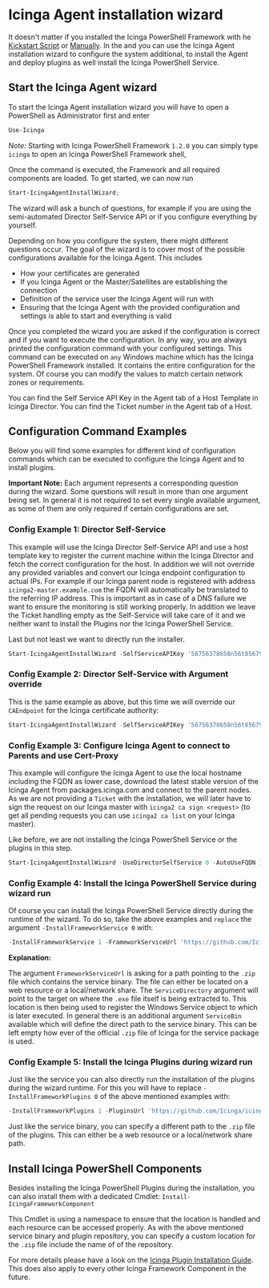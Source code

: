 # Icinga Agent installation wizard

It doesn't matter if you installed the Icinga PowerShell Framework with he [Kickstart Script](01-Kickstart-Script.md) or [Manually](02-Manual-Installation.md). In the and you can use the Icinga Agent installation wizard to configure the system additional, to install the Agent and deploy plugins as well install the Icinga PowerShell Service.

## Start the Icinga Agent wizard

To start the Icinga Agent installation wizard you will have to open a PowerShell as Administrator first and enter

```powershell
Use-Icinga
```

*Note:* Starting with Icinga PowerShell Framework `1.2.0` you can simply type `icinga` to open an Icinga PowerShell Framework shell,

Once the command is executed, the Framework and all required components are loaded. To get started, we can now run

```powershell
Start-IcingaAgentInstallWizard;
```

The wizard will ask a bunch of questions, for example if you are using the semi-automated Director Self-Service API or if you configure everything by yourself.

Depending on how you configure the system, there might different questions occur. The goal of the wizard is to cover most of the possible configurations available for the Icinga Agent. This includes

* How your certificates are generated
* If you Icinga Agent or the Master/Satellites are establishing the connection
* Definition of the service user the Icinga Agent will run with
* Ensuring that the Icinga Agent with the provided configuration and settings is able to start and everything is valid

Once you completed the wizard you are asked if the configuration is correct and if you want to execute the configuration. In any way, you are always printed the configuration command with your configured settings. 
This command can be executed on `any` Windows machine which has the Icinga PowerShell Framework installed. It contains the entire configuration for the system. Of course you can modify the values to match certain network zones or requirements.

You can find the Self Service API Key in the Agent tab of a Host Template in Icinga Director.  You can find the Ticket number in the Agent tab of a Host.

## Configuration Command Examples

Below you will find some examples for different kind of configuration commands which can be executed to configure the Icinga Agent and to install plugins.

**Important Note:** Each argument represents a corresponding question during the wizard. Some questions will result in more than one argument being set. In general it is not required to set every single available argument, as some of them are only required if certain configurations are set.

### Config Example 1: Director Self-Service

This example will use the Icinga Director Self-Service API and use a host template key to register the current machine within the Icinga Director and fetch the correct configuration for the host. In addition we will not override any provided variables and convert our Icinga endpoint configuration to actual IPs. For example if our Icinga parent node is registered with address `icinga2-master.example.com` the FQDN will automatically be translated to the referring IP address. This is important as in case of a DNS failure we want to ensure the monitoring is still working properly. In addition we leave the Ticket handling empty as the Self-Service will take care of it and we neither want to install the Plugins nor the Icinga PowerShell Service.

Last but not least we want to directly run the installer.

```powershell
Start-IcingaAgentInstallWizard -SelfServiceAPIKey '56756378658n56t85679765n97649m7649m76' -UseDirectorSelfService 1 -DirectorUrl 'https://example.com/icingaweb2/director/' -OverrideDirectorVars 0 -ConvertEndpointIPConfig 1 -Ticket '' -EmptyTicket 1 -InstallFrameworkPlugins 0 -InstallFrameworkService 0 -RunInstaller;
```

### Config Example 2: Director Self-Service with Argument override

This is the same example as above, but this time we will override our `CAEndpoint` for the Icinga certificate authority:

```powershell
Start-IcingaAgentInstallWizard -SelfServiceAPIKey '56756378658n56t85679765n97649m7649m76' -UseDirectorSelfService 1 -DirectorUrl 'https://example.com/icingaweb2/director/' -OverrideDirectorVars 0 -ConvertEndpointIPConfig 1 -Ticket '' -EmptyTicket 1 -InstallFrameworkPlugins 0 -InstallFrameworkService 0 -CAEndpoint 'icinga2-ca.example.com' -RunInstaller;
```

### Config Example 3: Configure Icinga Agent to connect to Parents and use Cert-Proxy

This example will configure the Icinga Agent to use the local hostname including the FQDN as lower case, download the latest stable version of the Icinga Agent from packages.icinga.com and connect to the parent nodes. As we are not providing a `Ticket` with the installation, we will later have to sign the request on our Icinga master with `icinga2 ca sign <request>` (to get all pending requests you can use `icinga2 ca list` on your Icinga master).

Like before, we are not installing the Icinga PowerShell Service or the plugins in this step.

```powershell
Start-IcingaAgentInstallWizard -UseDirectorSelfService 0 -AutoUseFQDN 1 -AutoUseHostname 0 -LowerCase 1 -UpperCase 0 -AllowVersionChanges 1 -UpdateAgent 1 -AgentVersion 'release' -PackageSource 'https://packages.icinga.com/windows/' -Endpoints icinga2a,icinga2b -CAPort 5665 -AcceptConnections 0 -AddFirewallRule 0 -ConvertEndpointIPConfig 1 -EndpointConnections 192.168.0.1,192.168.0.2 -ParentZone master -AddDirectorGlobal 1 -AddGlobalTemplates 1 -GlobalZones @() -CAEndpoint 192.168.0.1 -Ticket '' -EmptyTicket 1 -ServiceUser 'NT Authority\NetworkService' -InstallFrameworkPlugins 0 -InstallFrameworkService 0 -RunInstaller;
```

### Config Example 4: Install the Icinga PowerShell Service during wizard run

Of course you can install the Icinga PowerShell Service directly during the runtime of the wizard. To do so, take the above examples and `replace` the argument `-InstallFrameworkService 0` with:

```powershell
-InstallFrameworkService 1 -FrameworkServiceUrl 'https://github.com/Icinga/icinga-powershell-service/releases/download/v1.1.0/icinga-service-v1.1.0.zip' -ServiceDirectory 'C:\Program Files\icinga-framework-service\'
```

**Explanation:**

The argument `FrameworkServiceUrl` is asking for a path pointing to the `.zip` file which contains the service binary. The file can either be located on a web resource or a local/network share. The `ServiceDirectory` argument will point to the target on where the `.exe` file itself is being extracted to. This location is then being used to register the Windows Service object to which is later executed. In general there is an additional argument `ServiceBin` available which will define the direct path to the service binary. This can be left empty how ever of the official `.zip` file of Icinga for the service package is used.

### Config Example 5: Install the Icinga Plugins during wizard run

Just like the service you can also directly run the installation of the plugins during the wizard runtime. For this you will have to replace `-InstallFrameworkPlugins 0` of the above mentioned examples with:

```powershell
-InstallFrameworkPlugins 1 -PluginsUrl 'https://github.com/Icinga/icinga-powershell-plugins/archive/master.zip'
```

Just like the service binary, you can specify a different path to the `.zip` file of the plugins. This can either be a web resource or a local/network share path.

## Install Icinga PowerShell Components

Besides installing the Icinga PowerShell Plugins during the installation, you can also install them with a dedicated Cmdlet: `Install-IcingaFrameworkComponent`

This Cmdlet is using a namespace to ensure that the location is handled and each resource can be accessed properly. As with the above mentioned service binary and plugin repository, you can specify a custom location for the `.zip` file include the name of of the repository.

For more details please have a look on the [Icinga Plugin Installation Guide](https://icinga.com/docs/windows/latest/plugins/doc/02-Installation/). This does also apply to every other Icinga Framework Component in the future.
